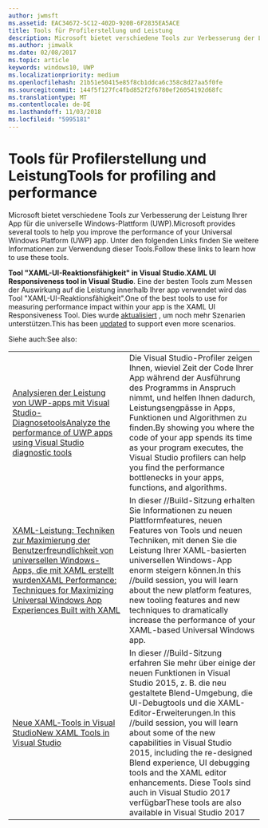 ```yaml
---
author: jwmsft
ms.assetid: EAC34672-5C12-402D-920B-6F2835EA5ACE
title: Tools für Profilerstellung und Leistung
description: Microsoft bietet verschiedene Tools zur Verbesserung der Leistung Ihrer App für die Universelle Windows-Plattform (UWP).
ms.author: jimwalk
ms.date: 02/08/2017
ms.topic: article
keywords: windows10, UWP
ms.localizationpriority: medium
ms.openlocfilehash: 21b51e50415e85f8cb1ddca6c358c8d27aa5f0fe
ms.sourcegitcommit: 144f5f127fc4fbd852f2f6780ef26054192d68fc
ms.translationtype: MT
ms.contentlocale: de-DE
ms.lasthandoff: 11/03/2018
ms.locfileid: "5995181"
---
```

# <a name="tools-for-profiling-and-performance"></a><span data-ttu-id="19d4d-104">Tools für Profilerstellung und Leistung</span><span class="sxs-lookup"><span data-stu-id="19d4d-104">Tools for profiling and performance</span></span>


<span data-ttu-id="19d4d-105">Microsoft bietet verschiedene Tools zur Verbesserung der Leistung Ihrer App für die universelle Windows-Plattform (UWP).</span><span class="sxs-lookup"><span data-stu-id="19d4d-105">Microsoft provides several tools to help you improve the performance of your Universal Windows Platform (UWP) app.</span></span> <span data-ttu-id="19d4d-106">Unter den folgenden Links finden Sie weitere Informationen zur Verwendung dieser Tools.</span><span class="sxs-lookup"><span data-stu-id="19d4d-106">Follow these links to learn how to use these tools.</span></span>

<span data-ttu-id="19d4d-107">**Tool "XAML-UI-Reaktionsfähigkeit" in Visual Studio**.</span><span class="sxs-lookup"><span data-stu-id="19d4d-107">**XAML UI Responsiveness tool in Visual Studio**.</span></span> <span data-ttu-id="19d4d-108">Eine der besten Tools zum Messen der Auswirkung auf die Leistung innerhalb Ihrer app verwendet wird das Tool "XAML-UI-Reaktionsfähigkeit".</span><span class="sxs-lookup"><span data-stu-id="19d4d-108">One of the best tools to use for measuring performance impact within your app is the XAML UI Responsiveness Tool.</span></span> <span data-ttu-id="19d4d-109">Dies wurde [aktualisiert](http://blogs.msdn.com/b/wpf/archive/2015/01/14/new-ui-performance-analysis-tool-for-wpf-applications.aspx) , um noch mehr Szenarien unterstützen.</span><span class="sxs-lookup"><span data-stu-id="19d4d-109">This has been [updated](http://blogs.msdn.com/b/wpf/archive/2015/01/14/new-ui-performance-analysis-tool-for-wpf-applications.aspx) to support even more scenarios.</span></span>

<span data-ttu-id="19d4d-110">Siehe auch:</span><span class="sxs-lookup"><span data-stu-id="19d4d-110">See also:</span></span>

|           |             |
|-----------|-------------|
| [<span data-ttu-id="19d4d-111">Analysieren der Leistung von UWP-apps mit Visual Studio-Diagnosetools</span><span class="sxs-lookup"><span data-stu-id="19d4d-111">Analyze the performance of UWP apps using Visual Studio diagnostic tools</span></span>](https://msdn.microsoft.com/library/windows/apps/xaml/hh696636.aspx) | <span data-ttu-id="19d4d-112">Die Visual Studio-Profiler zeigen Ihnen, wieviel Zeit der Code Ihrer App während der Ausführung des Programms in Anspruch nimmt, und helfen Ihnen dadurch, Leistungsengpässe in Apps, Funktionen und Algorithmen zu finden.</span><span class="sxs-lookup"><span data-stu-id="19d4d-112">By showing you where the code of your app spends its time as your program executes, the Visual Studio profilers can help you find the performance bottlenecks in your apps, functions, and algorithms.</span></span> |
| [<span data-ttu-id="19d4d-113">XAML-Leistung: Techniken zur Maximierung der Benutzerfreundlichkeit von universellen Windows-Apps, die mit XAML erstellt wurden</span><span class="sxs-lookup"><span data-stu-id="19d4d-113">XAML Performance: Techniques for Maximizing Universal Windows App Experiences Built with XAML</span></span>](https://channel9.msdn.com/Events/Build/2015/3-698) | <span data-ttu-id="19d4d-114">In dieser //Build-Sitzung erhalten Sie Informationen zu neuen Plattformfeatures, neuen Features von Tools und neuen Techniken, mit denen Sie die Leistung Ihrer XAML-basierten universellen Windows-App enorm steigern können.</span><span class="sxs-lookup"><span data-stu-id="19d4d-114">In this //build session, you will learn about the new platform features, new tooling features and new techniques to dramatically increase the performance of your XAML-based Universal Windows app.</span></span> |
| [<span data-ttu-id="19d4d-115">Neue XAML-Tools in Visual Studio</span><span class="sxs-lookup"><span data-stu-id="19d4d-115">New XAML Tools in Visual Studio</span></span>](https://channel9.msdn.com/Events/Build/2015/2-697) | <span data-ttu-id="19d4d-116">In dieser //Build-Sitzung erfahren Sie mehr über einige der neuen Funktionen in Visual Studio 2015, z. B. die neu gestaltete Blend-Umgebung, die UI-Debugtools und die XAML-Editor-Erweiterungen.</span><span class="sxs-lookup"><span data-stu-id="19d4d-116">In this //build session, you will learn about some of the new capabilities in Visual Studio 2015, including the re-designed Blend experience, UI debugging tools and the XAML editor enhancements.</span></span> <span data-ttu-id="19d4d-117">Diese Tools sind auch in Visual Studio 2017 verfügbar</span><span class="sxs-lookup"><span data-stu-id="19d4d-117">These tools are also available in Visual Studio 2017</span></span> |
